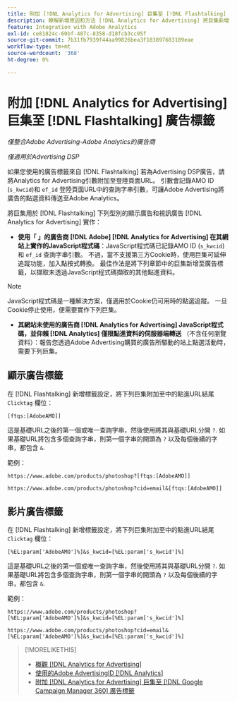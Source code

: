 ```yaml
---
title: 附加 [!DNL Analytics for Advertising] 巨集至 [!DNL Flashtalking] 廣告標籤
description: 瞭解新增原因和方法 [!DNL Analytics for Advertising] 將巨集新增至 [!DNL Flashtalking] 廣告標籤
feature: Integration with Adobe Analytics
exl-id: ce81824c-60bf-487c-8358-d18fcb3cc95f
source-git-commit: 7b31fb7939f44aa99826bea3f183897683189eae
workflow-type: tm+mt
source-wordcount: '368'
ht-degree: 0%

---
```


# 附加 [!DNL Analytics for Advertising] 巨集至 [!DNL Flashtalking] 廣告標籤

*僅整合Adobe Advertising-Adobe Analytics的廣告商*

*僅適用於Advertising DSP*

如果您使用的廣告標籤來自 [!DNL Flashtalking] 若為Advertising DSP廣告，請將Analytics for Advertising引數附加至登陸頁面URL。 引數會記錄AMO ID (`s_kwcid`)和 `ef_id` 登陸頁面URL中的查詢字串引數，可讓Adobe Advertising將廣告的點選資料傳送至Adobe Analytics。

將巨集用於 [!DNL Flashtalking] 下列型別的顯示廣告和視訊廣告 [!DNL Analytics for Advertising] 實作：

* **使用「 」的廣告商 [!DNL Adobe] [!DNL Analytics for Advertising] 在其網站上實作的JavaScript程式碼**：JavaScript程式碼已記錄AMO ID (`s_kwcid`)和 `ef_id` 查詢字串引數。 不過，當不支援第三方Cookie時，使用巨集可延伸追蹤功能，加入點按式轉換。 最佳作法是將下列章節中的巨集新增至廣告標籤，以擷取未透過JavaScript程式碼擷取的其他點進資料。

>[!NOTE]
>
>JavaScript程式碼是一種解決方案，僅適用於Cookie仍可用時的點選追蹤。 一旦Cookie停止使用，便需要實作下列巨集。

* **其網站未使用的廣告商 [!DNL Analytics for Advertising] JavaScript程式碼，並仰賴 [!DNL Analytics] 僅限點進資料的伺服器端轉送** （不含任何瀏覽資料）：報告您透過Adobe Advertising購買的廣告所驅動的站上點選活動時，需要下列巨集。

## 顯示廣告標籤

在 [!DNL Flashtalking] 新增標籤設定，將下列巨集附加至中的點進URL結尾 `Clicktag` 欄位：

```
[ftqs:[AdobeAMO]]
```

這是基礎URL之後的第一個或唯一查詢字串，然後使用將其與基礎URL分開 `?`. 如果基礎URL將包含多個查詢字串，則第一個字串的開頭為 `?` 以及每個後續的字串，都包含 `&`.

範例：

`https://www.adobe.com/products/photoshop?[ftqs:[AdobeAMO]]`

`https://www.adobe.com/products/photoshop?cid=email&[ftqs:[AdobeAMO]]`

## 影片廣告標籤

在 [!DNL Flashtalking] 新增標籤設定，將下列巨集附加至中的點進URL結尾 `Clicktag` 欄位：

```
[%EL:param['AdobeAMO']%]&s_kwcid=[%EL:param['s_kwcid']%]
```

這是基礎URL之後的第一個或唯一查詢字串，然後使用將其與基礎URL分開 `?`. 如果基礎URL將包含多個查詢字串，則第一個字串的開頭為 `?` 以及每個後續的字串，都包含 `&`.

範例：

`https://www.adobe.com/products/photoshop?[%EL:param['AdobeAMO']%]&s_kwcid=[%EL:param['s_kwcid']%]`

`https://www.adobe.com/products/photoshop?cid=email&[%EL:param['AdobeAMO']%]&s_kwcid=[%EL:param['s_kwcid']%]`

>[!MORELIKETHIS]
>
>* [概觀 [!DNL Analytics for Advertising]](overview.md)
>* [使用的Adobe AdvertisingID [!DNL Analytics]](/help/integrations/analytics/ids.md)
>* [附加 [!DNL Analytics for Advertising] 巨集至 [!DNL Google Campaign Manager 360] 廣告標籤](/help/integrations/analytics/macros-google-campaign-manager.md)

